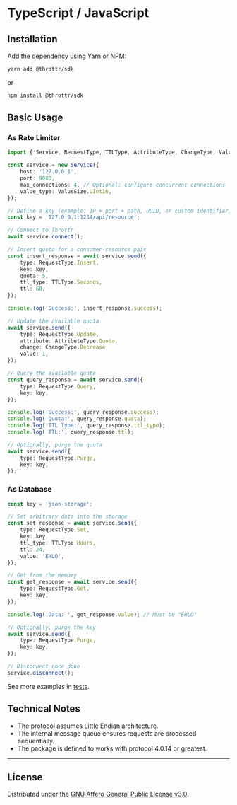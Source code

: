 # TypeScript / JavaScript

## Installation

Add the dependency using Yarn or NPM:

```bash
yarn add @throttr/sdk
```

or

```bash
npm install @throttr/sdk
```

## Basic Usage

### As Rate Limiter

```typescript
import { Service, RequestType, TTLType, AttributeType, ChangeType, ValueSize } from '@throttr/sdk';

const service = new Service({
    host: '127.0.0.1',
    port: 9000,
    max_connections: 4, // Optional: configure concurrent connections
    value_type: ValueSize.UInt16,
});

// Define a key (example: IP + port + path, UUID, or custom identifier)
const key = '127.0.0.1:1234/api/resource';

// Connect to Throttr
await service.connect();

// Insert quota for a consumer-resource pair
const insert_response = await service.send({
    type: RequestType.Insert,
    key: key,
    quota: 5,
    ttl_type: TTLType.Seconds,
    ttl: 60,
});

console.log('Success:', insert_response.success);

// Update the available quota
await service.send({
    type: RequestType.Update,
    attribute: AttributeType.Quota,
    change: ChangeType.Decrease,
    value: 1,
});

// Query the available quota
const query_response = await service.send({
    type: RequestType.Query,
    key: key,
});

console.log('Success:', query_response.success);
console.log('Quota:', query_response.quota);
console.log('TTL Type:', query_response.ttl_type);
console.log('TTL:', query_response.ttl);

// Optionally, purge the quota
await service.send({
    type: RequestType.Purge,
    key: key,
});
```

### As Database

```typescript
const key = 'json-storage';

// Set arbitrary data into the storage
const set_response = await service.send({
    type: RequestType.Set,
    key: key,
    ttl_type: TTLType.Hours,
    ttl: 24,
    value: 'EHLO',
});

// Get from the memory
const get_response = await service.send({
    type: RequestType.Get,
    key: key,
});

console.log('Data: ', get_response.value); // Must be "EHLO"

// Optionally, purge the key
await service.send({
    type: RequestType.Purge,
    key: key,
});

// Disconnect once done
service.disconnect();
```

See more examples in [tests](./tests/service.test.ts).


## Technical Notes

- The protocol assumes Little Endian architecture.
- The internal message queue ensures requests are processed sequentially.
- The package is defined to works with protocol 4.0.14 or greatest.

---

## License

Distributed under the [GNU Affero General Public License v3.0](./LICENSE).